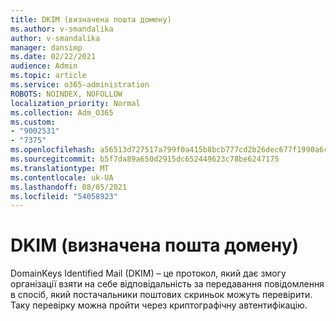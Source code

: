 ```yaml
---
title: DKIM (визначена пошта домену)
ms.author: v-smandalika
author: v-smandalika
manager: dansimp
ms.date: 02/22/2021
audience: Admin
ms.topic: article
ms.service: o365-administration
ROBOTS: NOINDEX, NOFOLLOW
localization_priority: Normal
ms.collection: Adm_O365
ms.custom:
- "9002531"
- "7375"
ms.openlocfilehash: a56513d727517a799f0a415b8bcb777cd2b26dec677f1990a6caf4b2090f660b
ms.sourcegitcommit: b5f7da89a650d2915dc652449623c78be6247175
ms.translationtype: MT
ms.contentlocale: uk-UA
ms.lasthandoff: 08/05/2021
ms.locfileid: "54058923"
---
```

# <a name="dkim-domainkeys-identified-mail"></a>DKIM (визначена пошта домену)

DomainKeys Identified Mail (DKIM) – це протокол, який дає змогу організації взяти на себе відповідальність за передавання повідомлення в спосіб, який постачальники поштових скриньок можуть перевірити. Таку перевірку можна пройти через криптографічну автентифікацію.
